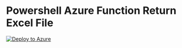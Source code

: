 # Powershell Azure Function Return Excel File

<!-- [![Deploy to Azure](https://azuredeploy.net/deploybutton.svg)](https://azuredeploy.net/?repository=https://github.com/dfinke/powershell-azure-function-helloworld/tree/master) -->
[![Deploy to Azure](https://azuredeploy.net/deploybutton.svg)](https://azuredeploy.net/?repository=https://github.com/dfinke/powershell-azure-function-return-excel-file/tree/master)